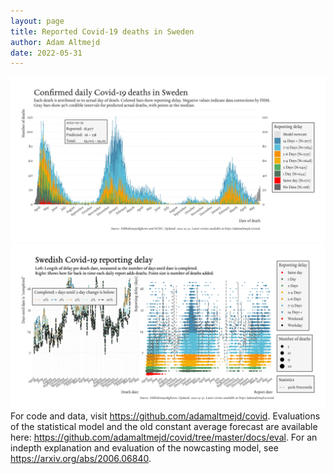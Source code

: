 ```yaml
---
layout: page
title: Reported Covid-19 deaths in Sweden
author: Adam Altmejd
date: 2022-05-31
---
```


![Graph of Swedish Covid-19 deaths with reporting delay.](deaths_lag_sweden_2022-05-31.png "Swedish Covid-19 deaths.")
![Graph of Swedish Covid-19 reporting delay in daily deaths.](lag_trend_sweden_2022-05-31.png "Trend in Swedish Covid-19 mortality reporting delay.")
For code and data, visit <https://github.com/adamaltmejd/covid>.
Evaluations of the statistical model and the old constant average forecast are available here: <https://github.com/adamaltmejd/covid/tree/master/docs/eval>.
For an indepth explanation and evaluation of the nowcasting model, see <https://arxiv.org/abs/2006.06840>.
